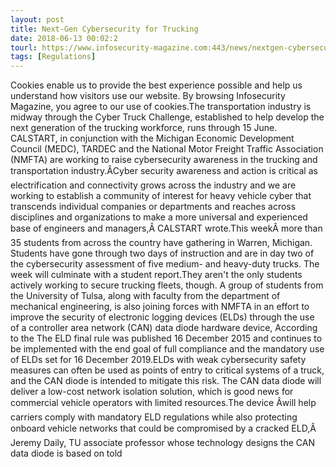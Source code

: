 ```yaml
---
layout: post
title: Next-Gen Cybersecurity for Trucking
date: 2018-06-13 00:02:2
tourl: https://www.infosecurity-magazine.com:443/news/nextgen-cybersecurity-for-trucking/
tags: [Regulations]
---
```

Cookies enable us to provide the best experience possible and help us understand how visitors use our website. By browsing Infosecurity Magazine, you agree to our use of cookies.The transportation industry is midway through the Cyber Truck Challenge, established to help develop the next generation of the trucking workforce, runs through 15 June. CALSTART, in conjunction with the Michigan Economic Development Council (MEDC), TARDEC and the National Motor Freight Traffic Association (NMFTA) are working to raise cybersecurity awareness in the trucking and transportation industry.ÂCyber security awareness and action is critical as electrification and connectivity grows across the industry and we are working to establish a community of interest for heavy vehicle cyber that transcends individual companies or departments and reaches across disciplines and organizations to make a more universal and experienced base of engineers and managers,Â CALSTART wrote.This weekÂ more than 35 students from across the country have gathering in Warren, Michigan. Students have gone through two days of instruction and are in day two of the cybersecurity assessment of five medium- and heavy-duty trucks. The week will culminate with a student report.They aren't the only students actively working to secure trucking fleets, though. A group of students from the University of Tulsa, along with faculty from the department of mechanical engineering, is also joining forces with NMFTA in an effort to improve the security of electronic logging devices (ELDs) through the use of a controller area network (CAN) data diode hardware device, According to the The ELD final rule was published 16 December 2015 and continues to be implemented with the end goal of full compliance and the mandatory use of ELDs set for 16 December 2019.ELDs with weak cybersecurity safety measures can often be used as points of entry to critical systems of a truck, and the CAN diode is intended to mitigate this risk. The CAN data diode will deliver a low-cost network isolation solution, which is good news for commercial vehicle operators with limited resources.The device Âwill help carriers comply with mandatory ELD regulations while also protecting onboard vehicle networks that could be compromised by a cracked ELD,Â Jeremy Daily, TU associate professor whose technology designs the CAN data diode is based on told 